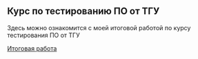 ## Курс по тестированию ПО от ТГУ

Здесь можно ознакомится с моей итоговой работой по курсу тестирования ПО от ТГУ

[Итоговая работа](https://disk.yandex.ru/i/ZsNaial7m0tQyQ)